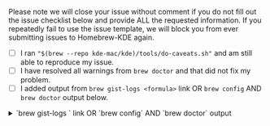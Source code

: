Please note we will close your issue without comment if you do not fill out the issue checklist below and provide ALL the requested information. If you repeatedly fail to use the issue template, we will block you from ever submitting issues to Homebrew-KDE again.

- [ ] I ran `"$(brew --repo kde-mac/kde)/tools/do-caveats.sh"` and am still able to reproduce my issue.
- [ ] I have resolved all warnings from `brew doctor` and that did not fix my problem.
- [ ] I added output from `brew gist-logs <formula>` link OR `brew config` AND `brew doctor` output below.

<details>
<summary>`brew gist-logs <formula>` link OR `brew config` AND `brew doctor` output<formula></summary>
```
Replace this text with output
```
</details>
